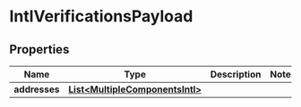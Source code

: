 

# IntlVerificationsPayload


## Properties

Name | Type | Description | Notes
------------ | ------------- | ------------- | -------------
**addresses** | [**List&lt;MultipleComponentsIntl&gt;**](MultipleComponentsIntl.md) |  | 




